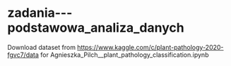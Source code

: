 # zadania---podstawowa_analiza_danych

Download dataset from https://www.kaggle.com/c/plant-pathology-2020-fgvc7/data for Agnieszka_Pilch__plant_pathology_classification.ipynb
